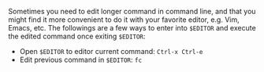Sometimes you need to edit longer command in command line,
and that you might find it more convenient to do it with your
favorite editor, e.g. Vim, Emacs, etc. The followings are
a few ways to enter into `$EDITOR` and execute the edited
command once exiting `$EDITOR`:
- Open `$EDITOR` to editor current command: `Ctrl-x Ctrl-e`
- Edit previous command in `$EDITOR`: `fc`
